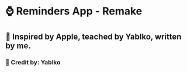 # :watch: Reminders App - Remake
## :wrench: Inspired by Apple, teached by Yablko, written by me.
### :crown: Credit by: Yablko
